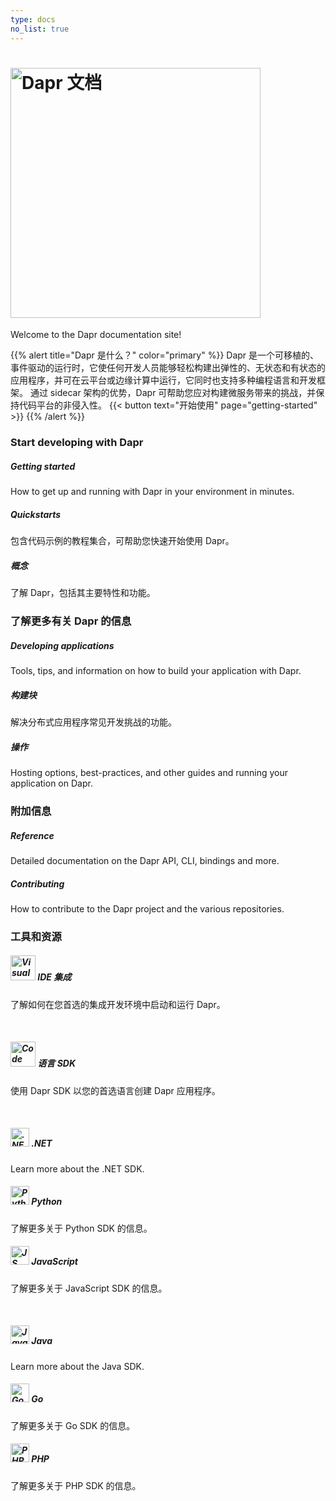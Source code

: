 ```yaml
---
type: docs
no_list: true
---
```


# <img src="/images/home-title.png" alt="Dapr 文档" width=400>

Welcome to the Dapr documentation site!


{{% alert title="Dapr 是什么？" color="primary" %}}
Dapr 是一个可移植的、事件驱动的运行时，它使任何开发人员能够轻松构建出弹性的、无状态和有状态的应用程序，并可在云平台或边缘计算中运行，它同时也支持多种编程语言和开发框架。 通过 sidecar 架构的优势，Dapr 可帮助您应对构建微服务带来的挑战，并保持代码平台的非侵入性。
{{< button text="开始使用" page="getting-started" >}}
{{% /alert %}}


### Start developing with Dapr

<div class="card-deck">
  <div class="card">
    <div class="card-body">
      <h5 class="card-title"><b>Getting started</b></h5>
      <p class="card-text">How to get up and running with Dapr in your environment in minutes.</p>
      <a href="{{< ref getting-started >}}" class="stretched-link"></a>
    </div>
  </div>
  <div class="card">
    <div class="card-body">
      <h5 class="card-title"><b>Quickstarts</b></h5>
      <p class="card-text">包含代码示例的教程集合，可帮助您快速开始使用 Dapr。</p>
      <a href="{{< ref quickstarts >}}" class="stretched-link"></a>
    </div>
  </div>
  <div class="card">
    <div class="card-body">
      <h5 class="card-title"><b>概念</b></h5>
      <p class="card-text">了解 Dapr，包括其主要特性和功能。</p>
      <a href="{{< ref concepts >}}" class="stretched-link"></a>
    </div>
  </div>
</div>

### 了解更多有关 Dapr 的信息

<div class="card-deck">
  <div class="card">
    <div class="card-body">
      <h5 class="card-title"><b>Developing applications</b></h5>
      <p class="card-text">Tools, tips, and information on how to build your application with Dapr.</p>
      <a href="{{< ref developing-applications >}}" class="stretched-link"></a>
    </div>
  </div>
  <div class="card">
    <div class="card-body">
      <h5 class="card-title"><b>构建块</b></h5>
      <p class="card-text">解决分布式应用程序常见开发挑战的功能。</p>
      <a href="{{< ref building-blocks-concept >}}" class="stretched-link"></a>
    </div>
  </div>
  <div class="card">
    <div class="card-body">
      <h5 class="card-title"><b>操作</b></h5>
      <p class="card-text">Hosting options, best-practices, and other guides and running your application on Dapr.</p>
      <a href="{{< ref operations >}}" class="stretched-link"></a>
    </div>
  </div>
</div>

### 附加信息

<div class="card-deck">
  <div class="card">
    <div class="card-body">
      <h5 class="card-title"><b>Reference</b></h5>
      <p class="card-text">Detailed documentation on the Dapr API, CLI, bindings and more.</p>
      <a href="{{< ref reference >}}" class="stretched-link"></a>
    </div>
  </div>
  <div class="card">
    <div class="card-body">
      <h5 class="card-title"><b>Contributing</b></h5>
      <p class="card-text">How to contribute to the Dapr project and the various repositories.</p>
      <a href="{{< ref contributing >}}" class="stretched-link"></a>
    </div>
  </div>
</div>

### 工具和资源

<div class="card-deck">
  <div class="card">
    <div class="card-body">
      <h5 class="card-title">
        <img src="/images/homepage/vscode.svg" alt="Visual studio code icon" width=40>
        <b>IDE 集成</b>
      </h5>
      <p class="card-text">
        了解如何在您首选的集成开发环境中启动和运行 Dapr。
      </p>
      <a href="{{< ref ides >}}" class="stretched-link"></a>
    </div>
  </div>
</div>

<br>
<div class="card-deck">
<div class="card">
    <div class="card-body">
      <h5 class="card-title">
        <img src="/images/homepage/code.svg" alt="Code icon" width=40>
        <b>语言 SDK</b>
      </h5>
      <p class="card-text">
        使用 Dapr SDK 以您的首选语言创建 Dapr 应用程序。
      </p>
      <a href="{{< ref sdks >}}" class="stretched-link"></a>
    </div>
  </div>
</div>

<br>
<div class="card-deck">
  <div class="card">
    <div class="card-body">
      <h5 class="card-title">
        <img src="/images/homepage/dotnet.png" alt=".NET logo" width=30>
        <b>.NET</b>
      </h5>
      <p class="card-text">
        Learn more about the .NET SDK.
      </p>
      <a href="{{< ref dotnet >}}" class="stretched-link"></a>
    </div>
  </div>
  <div class="card">
    <div class="card-body">
      <h5 class="card-title">
        <img src="/images/homepage/python.png" alt="Python logo" width=30>
        <b>Python</b>
      </h5>
      <p class="card-text">
        了解更多关于 Python SDK 的信息。
      </p>
      <a href="{{< ref python >}}" class="stretched-link"></a>
    </div>
  </div>
  <div class="card">
    <div class="card-body">
      <h5 class="card-title">
        <img src="/images/homepage/javascript.png" alt="JS logo" width=30>
        <b>JavaScript</b>
      </h5>
      <p class="card-text">
        了解更多关于 JavaScript SDK 的信息。
      </p>
      <a href="{{< ref js >}}" class="stretched-link"></a>
    </div>
  </div>
</div>

<br>
<div class="card-deck">
<div class="card">
    <div class="card-body">
      <h5 class="card-title">
        <img src="/images/homepage/javalang.png" alt="Java logo" width=30>
        <b>Java</b>
      </h5>
      <p class="card-text">
        Learn more about the Java SDK.
      </p>
      <a href="{{< ref java >}}" class="stretched-link"></a>
    </div>
  </div>
  <div class="card">
    <div class="card-body">
      <h5 class="card-title">
        <img src="/images/homepage/golang.svg" alt="Go logo" width=30>
        <b>Go</b>
      </h5>
      <p class="card-text">
        了解更多关于 Go SDK 的信息。
      </p>
      <a href="{{< ref go >}}" class="stretched-link"></a>
    </div>
  </div>
  <div class="card">
    <div class="card-body">
      <h5 class="card-title">
        <img src="/images/homepage/php.png" alt="PHP logo" width=30>
        <b>PHP</b>
      </h5>
      <p class="card-text">
        了解更多关于 PHP SDK 的信息。
      </p>
      <a href="{{< ref php >}}" class="stretched-link"></a>
    </div>
  </div>
</div>